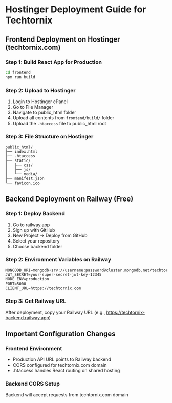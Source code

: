 # Hostinger Deployment Guide for Techtornix

## Frontend Deployment on Hostinger (techtornix.com)

### Step 1: Build React App for Production
```bash
cd frontend
npm run build
```

### Step 2: Upload to Hostinger
1. Login to Hostinger cPanel
2. Go to File Manager
3. Navigate to public_html folder
4. Upload all contents from `frontend/build/` folder
5. Upload the `.htaccess` file to public_html root

### Step 3: File Structure on Hostinger
```
public_html/
├── index.html
├── .htaccess
├── static/
│   ├── css/
│   ├── js/
│   └── media/
├── manifest.json
└── favicon.ico
```

## Backend Deployment on Railway (Free)

### Step 1: Deploy Backend
1. Go to railway.app
2. Sign up with GitHub
3. New Project → Deploy from GitHub
4. Select your repository
5. Choose backend folder

### Step 2: Environment Variables on Railway
```
MONGODB_URI=mongodb+srv://username:password@cluster.mongodb.net/techtornix
JWT_SECRET=your-super-secret-jwt-key-12345
NODE_ENV=production
PORT=5000
CLIENT_URL=https://techtornix.com
```

### Step 3: Get Railway URL
After deployment, copy your Railway URL (e.g., https://techtornix-backend.railway.app)

## Important Configuration Changes

### Frontend Environment
- Production API URL points to Railway backend
- CORS configured for techtornix.com domain
- .htaccess handles React routing on shared hosting

### Backend CORS Setup
Backend will accept requests from techtornix.com domain
